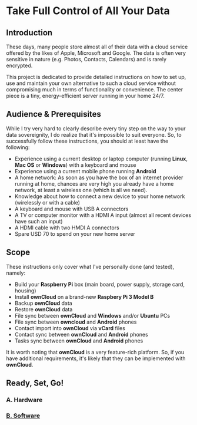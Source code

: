 # Take Full Control of All Your Data

## Introduction
These days, many people store almost all of their data with a cloud service offered by the likes of Apple, Microsoft and
Google. The data is often very sensitive in nature (e.g. Photos, Contacts, Calendars) and is rarely encrypted. 

This project is dedicated to provide detailed instructions on how to set up, use and maintain your own alternative to
such a cloud service without compromising much in terms of functionality or convenience. The center piece is a tiny,
energy-efficient server running in your home 24/7.

## Audience & Prerequisites
While I try very hard to clearly describe every tiny step on the way to your data sovereignity, I do realize that it's
impossible to suit everyone. So, to successfully follow these instructions, you should at least have the following:
- Experience using a current desktop or laptop computer (running **Linux**, **Mac OS** or **Windows**) with a keyboard
  and mouse
- Experience using a current mobile phone running **Android**
- A home network: As soon as you have the box of an internet provider running at home, chances are very high you already
  have a home network, at least a wireless one (which is all we need).
- Knowledge about how to connect a new device to your home network (wirelessly or with a cable)
- A keyboard and mouse with USB A connectors
- A TV or computer monitor with a HDMI A input (almost all recent devices have such an input)
- A HDMI cable with two HMDI A connectors
- Spare USD 70 to spend on your new home server

## Scope
These instructions only cover what I've personally done (and tested), namely:
- Build your **Raspberry Pi** box (main board, power supply, storage card, housing)
- Install **ownCloud** on a brand-new **Raspbery Pi 3 Model B**
- Backup **ownCloud** data
- Restore **ownCloud** data
- File sync between **ownCloud** and **Windows** and/or **Ubuntu** PCs
- File sync between **owncloud** and **Android** phones
- Contact import into **ownCloud** via **vCard** files
- Contact sync between **ownCloud** and **Android** phones
- Tasks sync between **ownCloud** and **Android** phones

It is worth noting that **ownCloud** is a very feature-rich platform. So, if you have additional requirements, it's
likely that they can be implemented with **ownCloud**.

## Ready, Set, Go!

### A. Hardware

### [B. Software](doc/install-owncloud.md)
